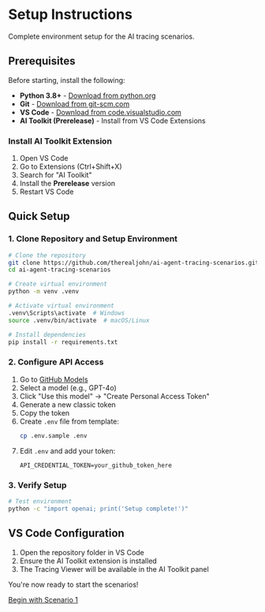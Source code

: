 # Setup Instructions

Complete environment setup for the AI tracing scenarios.

## Prerequisites

Before starting, install the following:

- **Python 3.8+** - [Download from python.org](https://python.org)
- **Git** - [Download from git-scm.com](https://git-scm.com)
- **VS Code** - [Download from code.visualstudio.com](https://code.visualstudio.com)
- **AI Toolkit (Prerelease)** - Install from VS Code Extensions

### Install AI Toolkit Extension

1. Open VS Code
2. Go to Extensions (Ctrl+Shift+X)
3. Search for "AI Toolkit"
4. Install the **Prerelease** version
5. Restart VS Code

## Quick Setup

### 1. Clone Repository and Setup Environment

```bash
# Clone the repository
git clone https://github.com/therealjohn/ai-agent-tracing-scenarios.git
cd ai-agent-tracing-scenarios

# Create virtual environment
python -m venv .venv

# Activate virtual environment
.venv\Scripts\activate  # Windows
source .venv/bin/activate  # macOS/Linux

# Install dependencies
pip install -r requirements.txt
```

### 2. Configure API Access

1. Go to [GitHub Models](https://github.com/marketplace/models)
2. Select a model (e.g., GPT-4o)
3. Click "Use this model" → "Create Personal Access Token"
4. Generate a new classic token
5. Copy the token
6. Create `.env` file from template:
   ```bash
   cp .env.sample .env
   ```
7. Edit `.env` and add your token:
   ```
   API_CREDENTIAL_TOKEN=your_github_token_here
   ```

### 3. Verify Setup

```bash
# Test environment
python -c "import openai; print('Setup complete!')"
```

## VS Code Configuration

1. Open the repository folder in VS Code
2. Ensure the AI Toolkit extension is installed
3. The Tracing Viewer will be available in the AI Toolkit panel

You're now ready to start the scenarios!

[Begin with Scenario 1](scenario-01.md)